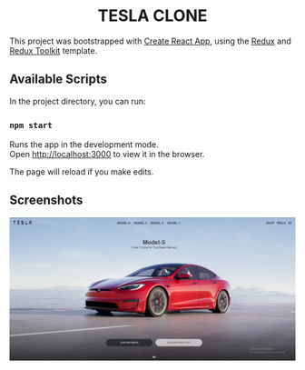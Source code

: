 <h1><center>TESLA CLONE</center></h1>

This project was bootstrapped with [Create React App](https://github.com/facebook/create-react-app), using the [Redux](https://redux.js.org/) and [Redux Toolkit](https://redux-toolkit.js.org/) template.

## Available Scripts

In the project directory, you can run:

### `npm start`

Runs the app in the development mode.<br />
Open [http://localhost:3000](http://localhost:3000) to view it in the browser.

The page will reload if you make edits.<br />

## Screenshots

<img src="https://raw.githubusercontent.com/anubis-x-ranger/tesla-clone/main/public/images/sstesla1.PNG">
